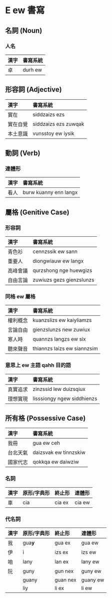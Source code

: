 # E ew 書寫

## 名詞 (Noun)

### 人名

| 漢字 | 書寫系統 |
| :--- | :--- |
| 卓 | durh ew |

## 形容詞 (Adjective)

| 漢字 | 書寫系統 |
| :--- | :--- |
| 實在 | siddzaizs ezs |
| 實在自覺 | siddzaizs ezs zuwqak |
| 本土意識 | vunsstoy ew iysik |

## 動詞 (Verb)

### 連體形

| 漢字 | 書寫系統 |
| :--- | :--- |
| 看人 | burw kuanny enn langx |

## 屬格 (Genitive Case)

### 形容詞

| 漢字 | 書寫系統 |
| :--- | :--- |
| 青色衫 | cennzssik ew sann |
| 重要人 | diongwiauw ew langx |
| 高峰會議 | qurzshong nge huewgizs |
| 自由言論 | zuwiuzs gezs gienzslunzs |

### 同格 ew 屬格

| 漢字 | 書寫系統 |
| :--- | :--- |
| 權利概念 | kuanzslizs ew kaiyliamzs |
| 言論自由 | gienzslunzs new zuwiux |
| 寒人時 | quannzs langzs ew six |
| 聽來聲音 | thiannzs laizs ew siannzsim |

### 意思上 ew 主語 qahh 目的語

| 漢字 | 書寫系統 |
| :--- | :--- |
| 真實追求 | zinzssid lew duizsqiux |
| 理想實現 | lisssiongy ngew siddhienzs |

## 所有格 (Possessive Case)

| 漢字 | 書寫系統 |
| :--- | :--- |
| 我冊 | gua ew ceh |
| 台北天氣 | daizsvak ew tinnzskiw |
| 國家代志 | qokkqa ew daiwziw |

### 名詞

| 漢字 | 原形/字典形 | 終止形 | 連體形 |
| :--- | :--- | :--- | :--- |
| 車 | cia | cia ex | cia ew |

### 代名詞

| 漢字 | 原形/字典形 | 終止形 | 連體形 |
| :--- | :--- | :--- | :--- |
| 我 | gua**y** | gua ex | gua ew |
| 伊 | i | izs ex | izs ew |
| 咱 | lany | lan ex | lany ew |
| 阮 | guny | gun nex | guny ew |
|| guany | guan nex | guany ew |
|| liy | li ex | li ew |
